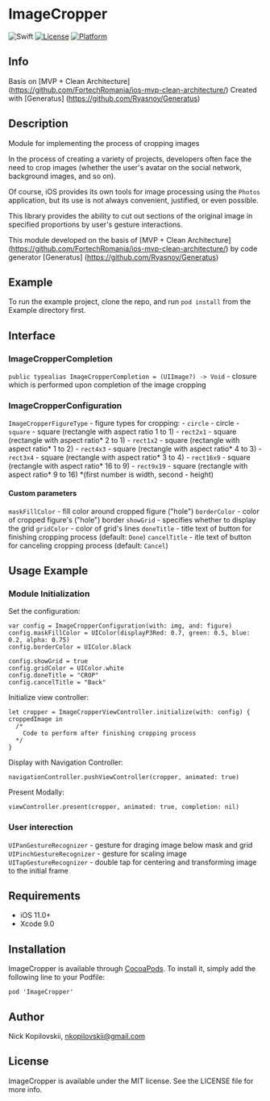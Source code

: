 # ImageCropper

![Swift](https://img.shields.io/badge/Swift-4.0-orange.svg)
[![License](https://img.shields.io/badge/license-MIT-blue.svg?style=flat)](http://mit-license.org)
[![Platform](http://img.shields.io/badge/platform-ios-lightgrey.svg?style=flat)](https://developer.apple.com/resources/)

## Info
Basis on [MVP + Clean Architecture] (https://github.com/FortechRomania/ios-mvp-clean-architecture/)
Created with  [Generatus] (https://github.com/Ryasnoy/Generatus)

## Description
Module for implementing the process of cropping images

In the process of creating a variety of projects, developers often face the need to crop images (whether the user's avatar on the social network, background images, and so on).

Of course, iOS provides its own tools for image processing using the `Photos` application, but its use is not always convenient, justified, or even possible.

This library provides the ability to cut out sections of the original image in specified proportions by user's gesture interactions.

This module developed on the basis of [MVP + Clean Architecture] (https://github.com/FortechRomania/ios-mvp-clean-architecture/) by code generator [Generatus] (https://github.com/Ryasnoy/Generatus)

## Example

To run the example project, clone the repo, and run `pod install` from the Example directory first.

## Interface

### ImageCropperCompletion
`public typealias ImageCropperCompletion = (UIImage?) -> Void` - closure which is performed upon completion of the image cropping

### ImageCropperConfiguration
`ImageCropperFigureType` - figure types for cropping:
    - `circle` - circle
    - `square` - square (rectangle with aspect ratio 1 to 1)
    - `rect2x1` - square (rectangle with aspect ratio* 2 to 1)
    - `rect1x2` - square (rectangle with aspect ratio* 1 to 2)
    - `rect4x3` - square (rectangle with aspect ratio* 4 to 3)
    - `rect3x4` - square (rectangle with aspect ratio* 3 to 4)
    - `rect16x9` - square (rectangle with aspect ratio* 16 to 9)
    - `rect9x19` - square (rectangle with aspect ratio* 9 to 16)
    *(first number is width, second - height) 

#### Сustom parameters
`maskFillColor` - fill color around cropped figure ("hole")
`borderColor` - color of cropped figure's ("hole") border
`showGrid` - specifies whether to display the grid
`gridColor` - color of grid's lines
`doneTitle` - title text of button for finishing cropping process (default: `Done`)
`cancelTitle` - itle text of button for canceling cropping process (default: `Cancel`)

## Usage Example

### Module Initialization
Set the configuration:
```
var config = ImageCropperConfiguration(with: img, and: figure)
config.maskFillColor = UIColor(displayP3Red: 0.7, green: 0.5, blue: 0.2, alpha: 0.75)
config.borderColor = UIColor.black

config.showGrid = true
config.gridColor = UIColor.white
config.doneTitle = "CROP"
config.cancelTitle = "Back"
```

Initialize view controller:
```
let cropper = ImageCropperViewController.initialize(with: config) { croppedImage in
  /*
    Code to perform after finishing cropping process
  */
}
```

Display with Navigation Controller:
```
navigationController.pushViewController(cropper, animated: true)
```

Present Modally:
```
viewController.present(cropper, animated: true, completion: nil)
```

### User interection
`UIPanGestureRecognizer` - gesture for draging image below mask and grid
`UIPinchGestureRecognizer` - gesture for scaling image
`UITapGestureRecognizer` - double tap for centering and transforming image to the initial frame


## Requirements
- iOS 11.0+
- Xcode 9.0

## Installation

ImageCropper is available through [CocoaPods](https://cocoapods.org). To install
it, simply add the following line to your Podfile:

```
pod 'ImageCropper'
```

## Author

Nick Kopilovskii, nkopilovskii@gmail.com

## License

ImageCropper is available under the MIT license. See the LICENSE file for more info.
